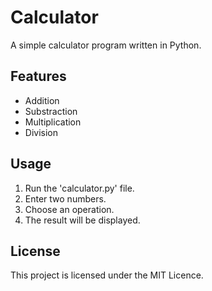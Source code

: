 # Calculator

A simple calculator program written in Python. 

## Features

- Addition
- Substraction
- Multiplication 
- Division

## Usage

1. Run the 'calculator.py' file.
2. Enter two numbers.
3. Choose an operation.
4. The result will be displayed.

## License

This project is licensed under the MIT Licence. 
